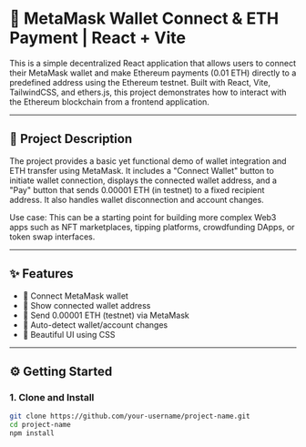 # 🦊 MetaMask Wallet Connect & ETH Payment | React + Vite

This is a simple decentralized React application that allows users to connect their MetaMask wallet and make Ethereum payments (0.01 ETH) directly to a predefined address using the Ethereum testnet. Built with React, Vite, TailwindCSS, and ethers.js, this project demonstrates how to interact with the Ethereum blockchain from a frontend application.

---

## 📌 Project Description

The project provides a basic yet functional demo of wallet integration and ETH transfer using MetaMask. It includes a "Connect Wallet" button to initiate wallet connection, displays the connected wallet address, and a "Pay" button that sends 0.00001 ETH (in testnet) to a fixed recipient address. It also handles wallet disconnection and account changes.

Use case: This can be a starting point for building more complex Web3 apps such as NFT marketplaces, tipping platforms, crowdfunding DApps, or token swap interfaces.

---

## ✨ Features
- 🔗 Connect MetaMask wallet
- 👛 Show connected wallet address 
- 💸 Send 0.00001 ETH (testnet) via MetaMask
- 🔄 Auto-detect wallet/account changes
- 🎨 Beautiful UI using CSS

---

## ⚙️ Getting Started

### 1. Clone and Install
```bash
git clone https://github.com/your-username/project-name.git
cd project-name
npm install
